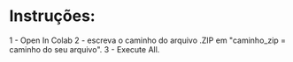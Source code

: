 # Instruções:  
1 - Open In Colab
2 - escreva o caminho do arquivo .ZIP em "caminho_zip = caminho do seu arquivo".
3 - Execute All.
